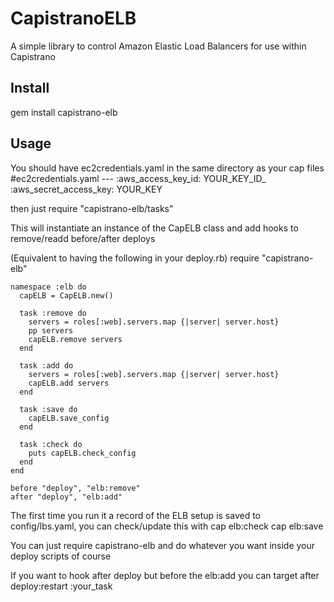 # CapistranoELB
A simple library to control Amazon Elastic Load Balancers for use within Capistrano

## Install
gem install capistrano-elb

## Usage
You should have ec2credentials.yaml in the same directory as your cap files
    #ec2credentials.yaml
    --- 
    :aws_access_key_id: YOUR_KEY_ID_
    :aws_secret_access_key: YOUR_KEY

then just 
    require "capistrano-elb/tasks"

This will instantiate an instance of the CapELB class and add hooks to remove/readd before/after deploys

(Equivalent to having the following in your deploy.rb)
    require "capistrano-elb"
    
    namespace :elb do
      capELB = CapELB.new()
  
      task :remove do 
        servers = roles[:web].servers.map {|server| server.host}
        pp servers
        capELB.remove servers
      end

      task :add do 
        servers = roles[:web].servers.map {|server| server.host}
        capELB.add servers
      end
  
      task :save do
        capELB.save_config
      end
  
      task :check do 
        puts capELB.check_config
      end
    end

    before "deploy", "elb:remove"
    after "deploy", "elb:add"

The first time you run it a record of the ELB setup is saved to config/lbs.yaml, you can check/update this with 
    cap elb:check
    cap elb:save
    

You can just require capistrano-elb and do whatever you want inside your deploy scripts of course

If you want to hook after deploy but before the elb:add you can target 
    after deploy:restart :your_task
